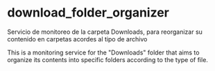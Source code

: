 # download_folder_organizer

Servicio de monitoreo de la carpeta Downloads, para reorganizar su contenido en carpetas acordes al tipo de archivo

This is a monitoring service for the "Downloads" folder that aims to organize its contents into specific folders according to the type of file.
